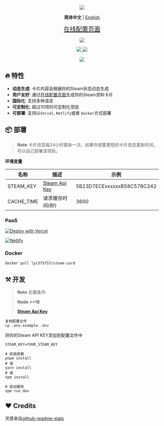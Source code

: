 <p align="center">
  <img src="https://cdn.jsdelivr.net/gh/yuyinws/static@master/2022/10/upgit_20221022_1666452627.svg">
</p>
<p align='center'>
<b>简体中文</b> | <a href="https://github.com/yuyinws/steam-card/blob/master/README.md">English</a>
</p>


<p align="center">
<a href="https://card.yuy1n.io" style="font-size:20px">在线配置页面</a>
</p>
<p align="center">
  <a href="https://card.yuy1n.io">
		<img src="https://card.yuy1n.io/card/76561198028121353" />
   </a>
</p>

<p align="center">
<a href="https://card.yuy1n.io">
<img src="https://therealsujitk-vercel-badge.vercel.app/?app=steam-card"></img>
</a>
<a href="https://netlifycard.yuy1n.io/">
<img src="https://api.netlify.com/api/v1/badges/26879726-2f6e-49e2-8abe-550512e9095c/deploy-status"></img>
</a>
</p>

<p align="center">
<a href="https://hub.docker.com/r/lyc575757/steam-card">
<img src="https://img.shields.io/badge/docker-%230db7ed.svg?style=for-the-badge&logo=docker&logoColor=white"></img>
</a>
<p>


## 🔥 特性

- **动态生成**: 卡片内容会根据你的Steam状态动态生成
- **用户友好**: 通过[在线配置页面](https://card.yuy1n.io)生成你的Steam资料卡片
- **国际化**: 支持多种语言
- **可定制化**: 超过10项的可定制化项目
- **可部署**: 支持以`Vercel`, `Netlify`或者 `Docker`方式部署

## 📦 部署

> **Note** 
> 卡片信息每24小时更新一次，如果你想要更短的卡片信息更新时间，可以自己部署该项目。

**环境变量**

| 名称      | 描述 | 示例 |
| ----------- | ----------- | ----------- |
| STEAM_KEY      | [Steam Api Key](https://steamcommunity.com/dev/apikey) | 5B23D7ECExxxxxxB58C57BC242 |
| CACHE_TIME   | 请求缓存时间(秒)  | 3600 |

### PaaS

[![Deploy with Vercel](https://vercel.com/button)](https://vercel.com/new/clone?repository-url=https%3A%2F%2Fgithub.com%2Fyuyinws%2Fsteam-card&env=STEAM_KEY,CACHE_TIME)

[![Netlify](https://www.netlify.com/img/deploy/button.svg)](https://app.netlify.com/start/deploy?repository=https://github.com/yuyinws/steam-card)

### Docker

`docker pull lyc575757/steam-card`

## ⚒️ 开发

> **Note** 
> 前置条件:
>
> **Node >=16**
>
> **[Steam Api Key](https://steamcommunity.com/dev/apikey)**

```shell
复制配置文件
cp .env.example .env
```

将你的Steam API KEY添加到配置文件中

```shell
STEAM_KEY=YOUR_STEAM_KEY
```

```shell
# 安装依赖
pnpm install
# 或
yarn install
# 或
npm install

# 启动服务
npm run dev
```

## ❤️ Credits
灵感来自[github-readme-stats](https://github.com/anuraghazra/github-readme-stats)
